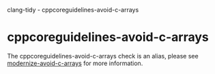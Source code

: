 clang-tidy - cppcoreguidelines-avoid-c-arrays

</div>

<div class="meta"
http-equiv=refresh="5;URL=modernize-avoid-c-arrays.html">

</div>

# cppcoreguidelines-avoid-c-arrays

The cppcoreguidelines-avoid-c-arrays check is an alias, please see
[modernize-avoid-c-arrays](https://clang.llvm.org/extra/clang-tidy/checks/modernize-avoid-c-arrays.html) for more
information.
